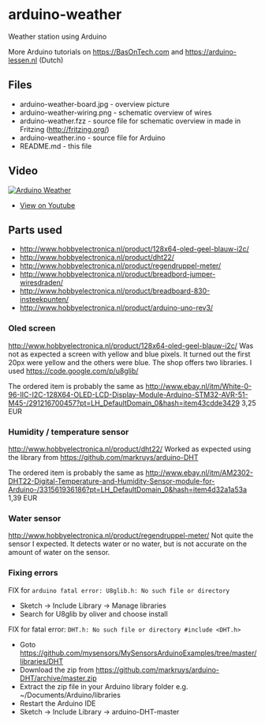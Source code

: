 # arduino-weather
Weather station using Arduino

More Arduino tutorials on https://BasOnTech.com and https://arduino-lessen.nl (Dutch)

## Files
* arduino-weather-board.jpg - overview picture
* arduino-weather-wiring.png - schematic overview of wires
* arduino-weather.fzz - source file for schematic overview in made in Fritzing (http://fritzing.org/)
* arduino-weather.ino - source file for Arduino
* README.md - this file

## Video
[![Arduino Weather](http://img.youtube.com/vi/tskHVZVp7Ss/0.jpg)](https://www.youtube.com/watch?v=tskHVZVp7Ss&list=PLx8GfAxNN_auGBR6LYJm67gwEL8KkZsHh&index=1)

* [View on Youtube](https://www.youtube.com/watch?v=tskHVZVp7Ss&list=PLx8GfAxNN_auGBR6LYJm67gwEL8KkZsHh&index=1)

## Parts used

* http://www.hobbyelectronica.nl/product/128x64-oled-geel-blauw-i2c/
* http://www.hobbyelectronica.nl/product/dht22/
* http://www.hobbyelectronica.nl/product/regendruppel-meter/
* http://www.hobbyelectronica.nl/product/breadbord-jumper-wiresdraden/
* http://www.hobbyelectronica.nl/product/breadboard-830-insteekpunten/
* http://www.hobbyelectronica.nl/product/arduino-uno-rev3/


### Oled screen
http://www.hobbyelectronica.nl/product/128x64-oled-geel-blauw-i2c/
Was not as expected a screen with yellow and blue pixels. It turned out the first 20px were yellow and the others were blue. The shop offers two libraries. I used https://code.google.com/p/u8glib/

The ordered item is probably the same as http://www.ebay.nl/itm/White-0-96-IIC-I2C-128X64-OLED-LCD-Display-Module-Arduino-STM32-AVR-51-M45-/291216700457?pt=LH_DefaultDomain_0&hash=item43cdde3429
3,25 EUR

### Humidity / temperature sensor
http://www.hobbyelectronica.nl/product/dht22/
Worked as expected using the library from https://github.com/markruys/arduino-DHT

The ordered item is probably the same as
http://www.ebay.nl/itm/AM2302-DHT22-Digital-Temperature-and-Humidity-Sensor-module-for-Arduino-/331561936186?pt=LH_DefaultDomain_0&hash=item4d32a1a53a
1,39 EUR

### Water sensor
http://www.hobbyelectronica.nl/product/regendruppel-meter/
Not quite the sensor I expected. It detects water or no water, but is not accurate on the amount of water on the sensor.

### Fixing errors

FIX for `arduino fatal error: U8glib.h: No such file or directory`
- Sketch -> Include Library -> Manage libraries
- Search for U8glib by oliver and choose install

FIX for fatal error: `DHT.h: No such file or directory #include <DHT.h>`
- Goto https://github.com/mysensors/MySensorsArduinoExamples/tree/master/libraries/DHT
- Download the zip from https://github.com/markruys/arduino-DHT/archive/master.zip
- Extract the zip file in your Arduino library folder e.g. ~/Documents/Arduino/libraries
- Restart the Arduino IDE
- Sketch -> Include Library -> arduino-DHT-master
